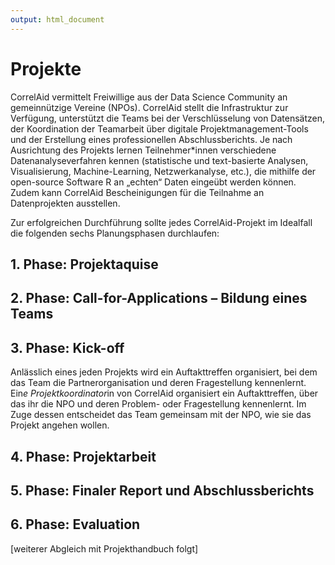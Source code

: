 ```yaml
---
output: html_document
---
```


# Projekte
 
CorrelAid vermittelt Freiwillige aus der Data Science Community an gemeinnützige Vereine (NPOs). CorrelAid stellt die Infrastruktur zur Verfügung, unterstützt die Teams bei der Verschlüsselung von Datensätzen, der Koordination der Teamarbeit über digitale Projektmanagement-Tools und der Erstellung eines professionellen Abschlussberichts.
Je nach Ausrichtung des Projekts lernen Teilnehmer*innen verschiedene Datenanalyseverfahren kennen (statistische und text-basierte Analysen, Visualisierung, Machine-Learning, Netzwerkanalyse, etc.), die mithilfe der open-source Software R an „echten“ Daten eingeübt werden können. Zudem kann CorrelAid Bescheinigungen für die Teilnahme an Datenprojekten ausstellen.

Zur erfolgreichen Durchführung sollte jedes CorrelAid-Projekt im Idealfall die folgenden sechs Planungsphasen durchlaufen:

## 1. Phase: Projektaquise

## 2. Phase: Call-for-Applications – Bildung eines Teams

## 3. Phase: Kick-off
Anlässlich eines jeden Projekts wird ein Auftakttreffen organisiert, bei dem das Team die Partnerorganisation und deren Fragestellung kennenlernt.
Ein*e Projektkoordinator*in von CorrelAid organisiert ein Auftakttreffen, über das ihr die NPO und deren Problem- oder Fragestellung kennenlernt. Im Zuge dessen entscheidet das Team gemeinsam mit der NPO, wie sie das Projekt angehen wollen.
## 4. Phase: Projektarbeit

## 5. Phase: Finaler Report und Abschlussberichts

## 6. Phase: Evaluation

[weiterer Abgleich mit Projekthandbuch folgt]